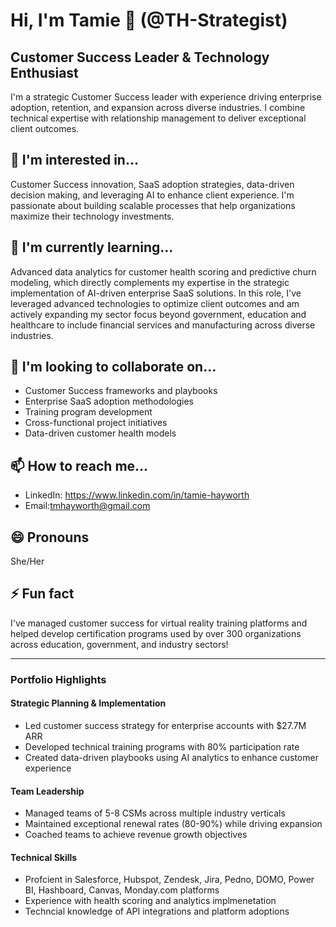 # Hi, I'm Tamie 👋 (@TH-Strategist)

## Customer Success Leader & Technology Enthusiast

I'm a strategic Customer Success leader with experience driving enterprise adoption, retention, and expansion across diverse industries. I combine technical expertise with relationship management to deliver exceptional client outcomes.

## 👀 I'm interested in...
Customer Success innovation, SaaS adoption strategies, data-driven decision making, and leveraging AI to enhance client experience. I'm passionate about building scalable processes that help organizations maximize their technology investments.

## 🌱 I'm currently learning...
Advanced data analytics for customer health scoring and predictive churn modeling, which directly complements my expertise in the strategic implementation of AI-driven enterprise SaaS solutions. In this role, I've leveraged advanced technologies to optimize client outcomes and am actively expanding my sector focus beyond government, education and healthcare to include financial services and manufacturing across diverse industries.

## 💞️ I'm looking to collaborate on...
- Customer Success frameworks and playbooks
- Enterprise SaaS adoption methodologies
- Training program development
- Cross-functional project initiatives
- Data-driven customer health models

## 📫 How to reach me...
- LinkedIn: https://www.linkedin.com/in/tamie-hayworth
- Email:tmhayworth@gmail.com

## 😄 Pronouns
She/Her

## ⚡ Fun fact
I've managed customer success for virtual reality training platforms and helped develop certification programs used by over 300 organizations across education, government, and industry sectors!

---

### Portfolio Highlights

#### Strategic Planning & Implementation
- Led customer success strategy for enterprise accounts with $27.7M ARR
- Developed technical training programs with 80% participation rate
- Created data-driven playbooks using AI analytics to enhance customer experience

#### Team Leadership
- Managed teams of 5-8 CSMs across multiple industry verticals
- Maintained exceptional renewal rates (80-90%) while driving expansion
- Coached teams to achieve revenue growth objectives

#### Technical Skills
- Profcient in Salesforce, Hubspot, Zendesk, Jira, Pedno, DOMO, Power BI, Hashboard, Canvas, Monday.com platforms
- Experience with health scoring and analytics implmenetation
- Techncial knowledge of API integrations and platform adoptions
